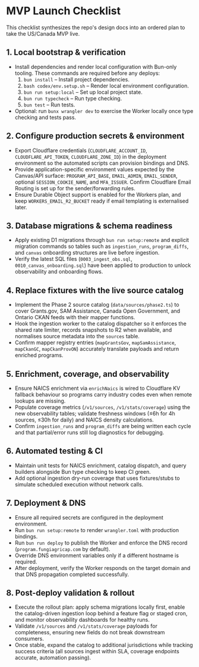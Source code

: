 # MVP Launch Checklist

This checklist synthesizes the repo's design docs into an ordered plan to take the US/Canada MVP live.

## 1. Local bootstrap & verification
- Install dependencies and render local configuration with Bun-only tooling. These commands are required before any deploys:
  1. `bun install` – Install project dependencies.
  2. `bash codex/env.setup.sh` – Render local environment configuration.
  3. `bun run setup:local` – Set up local project state.
  4. `bun run typecheck` – Run type checking.
  5. `bun test` – Run tests.
- Optional: run `bunx wrangler dev` to exercise the Worker locally once type checking and tests pass.

## 2. Configure production secrets & environment
- Export Cloudflare credentials (`CLOUDFLARE_ACCOUNT_ID`, `CLOUDFLARE_API_TOKEN`, `CLOUDFLARE_ZONE_ID`) in the deployment environment so the automated scripts can provision bindings and DNS.
- Provide application-specific environment values expected by the Canvas/API surface: `PROGRAM_API_BASE`, `EMAIL_ADMIN`, `EMAIL_SENDER`, optional `SESSION_COOKIE_NAME`, and `MFA_ISSUER`. Confirm Cloudflare Email Routing is set up for the sender/forwarding rules.
- Ensure Durable Object support is enabled for the Workers plan, and keep `WORKERS_EMAIL_R2_BUCKET` ready if email templating is externalised later.

## 3. Database migrations & schema readiness
- Apply existing D1 migrations through `bun run setup:remote` and explicit migration commands so tables such as `ingestion_runs`, `program_diffs`, and `canvas` onboarding structures are live before ingestion.
- Verify the latest SQL files (`0003_ingest_obs.sql`, `0010_canvas_onboarding.sql`) have been applied to production to unlock observability and onboarding flows.

## 4. Replace fixtures with the live source catalog
- Implement the Phase 2 source catalog (`data/sources/phase2.ts`) to cover Grants.gov, SAM Assistance, Canada Open Government, and Ontario CKAN feeds with their mapper functions.
- Hook the ingestion worker to the catalog dispatcher so it enforces the shared rate limiter, records snapshots to R2 when available, and normalises source metadata into the `sources` table.
- Confirm mapper registry entries (`mapGrantsGov`, `mapSamAssistance`, `mapCkanGC`, `mapCkanProvON`) accurately translate payloads and return enriched programs.

## 5. Enrichment, coverage, and observability
- Ensure NAICS enrichment via `enrichNaics` is wired to Cloudflare KV fallback behaviour so programs carry industry codes even when remote lookups are missing.
- Populate coverage metrics (`/v1/sources`, `/v1/stats/coverage`) using the new observability tables; validate freshness windows (≤6h for 4h sources, ≤30h for daily) and NAICS density calculations.
- Confirm `ingestion_runs` and `program_diffs` are being written each cycle and that partial/error runs still log diagnostics for debugging.

## 6. Automated testing & CI
- Maintain unit tests for NAICS enrichment, catalog dispatch, and query builders alongside Bun type checking to keep CI green.
- Add optional ingestion dry-run coverage that uses fixtures/stubs to simulate scheduled execution without network calls.

## 7. Deployment & DNS
- Ensure all required secrets are configured in the deployment environment.
- Run `bun run setup:remote` to render `wrangler.toml` with production bindings.
- Run `bun run deploy` to publish the Worker and enforce the DNS record (`program.fungiagricap.com` by default).
- Override DNS environment variables only if a different hostname is required.
- After deployment, verify the Worker responds on the target domain and that DNS propagation completed successfully.

## 8. Post-deploy validation & rollout
- Execute the rollout plan: apply schema migrations locally first, enable the catalog-driven ingestion loop behind a feature flag or staged cron, and monitor observability dashboards for healthy runs.
- Validate `/v1/sources` and `/v1/stats/coverage` payloads for completeness, ensuring new fields do not break downstream consumers.
- Once stable, expand the catalog to additional jurisdictions while tracking success criteria (all sources ingest within SLA, coverage endpoints accurate, automation passing).

